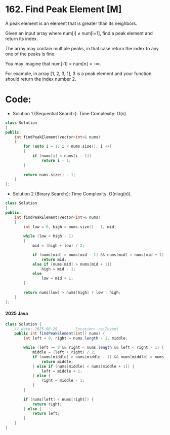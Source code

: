 # 162. Find Peak Element [M]
A peak element is an element that is greater than its neighbors.

Given an input array where num[i] ≠ num[i+1], find a peak element and return its index.

The array may contain multiple peaks, in that case return the index to any one of the peaks is fine.

You may imagine that num[-1] = num[n] = -∞.

For example, in array [1, 2, 3, 1], 3 is a peak element and your function should return the index number 2.


# Code:
- Solution 1 (Sequential Search:): 
Time Complexity: O(n).
```c++
class Solution 
{
public:
    int findPeakElement(vector<int>& nums) 
    {
        for (auto i = 1; i < nums.size(); i ++)
        {
            if (nums[i] < nums[i - 1])
                return i - 1;
        }
        
        return nums.size() - 1;
    }
};
```

- Solution 2 (Binary Search:): 
Time Complexity: O(nlog(n)).
```c++
class Solution 
{
public:
    int findPeakElement(vector<int>& nums) 
    {
        int low = 0, high = nums.size() - 1, mid;
        
        while (low < high - 1)
        {
            mid = (high + low) / 2;

            if (nums[mid] > nums[mid - 1] && nums[mid] > nums[mid + 1])
                return mid;
            else if (nums[mid] > nums[mid + 1])
                high = mid - 1;
            else
                low = mid + 1;
        }
        
        return nums[low] > nums[high] ? low : high;
    }
};
```


#### 2025 Java
```java
class Solution {
    // date: 2025-08-29        location: re:Invent
    public int findPeakElement(int[] nums) {
        int left = 0, right = nums.length - 1, middle;

        while (left >= 0 && right < nums.length && left < right - 1) {
            middle = (left + right) / 2;
            if (nums[middle] > nums[middle - 1] && nums[middle] > nums[middle + 1]) {
                return middle;
            } else if (nums[middle] < nums[middle + 1]) {
                left = middle + 1;
            } else {
                right = middle - 1;
            }
        }
        
        if (nums[left] < nums[right]) {
            return right;
        } else {
            return left;
        }
    }
}
```
